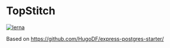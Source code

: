 # TopStitch
[![lerna](https://img.shields.io/badge/maintained%20with-lerna-cc00ff.svg)](https://lerna.js.org/)

Based on https://github.com/HugoDF/express-postgres-starter/